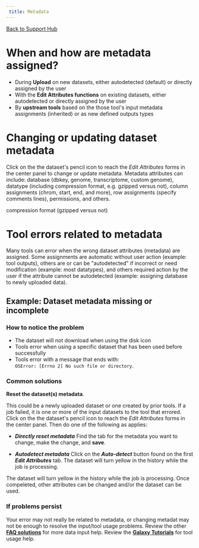 ```yaml
---
 title: Metadata
---
```

[Back to Support Hub](/src/support/index.md)

# When and how are metadata assigned?

 * During **Upload** on new datasets, either autodetected (default) or directly assigned by the user
 * With the **Edit Attributes functions** on existing datasets, either autodetected or directly assigned by the user
 * By **upstream tools** based on the those tool's input metadata assignments (inherited) or as new defined outputs types

# Changing or updating dataset metadata

Click on the the dataset's pencil icon to reach the _Edit Attributes_ forms in the center panel to change or update metadata. Metadata attributes can include: database (dbkey, genome, transcriptome, custom genome), datatype (including compression format, e.g. gzipped versus not), column assignments (chrom, start, end, and more), row assignments (specify comments lines), permissions, and others.

compression format (gzipped versus not)

# Tool errors related to metadata

Many tools can error when the wrong dataset attributes (metadata) are assigned. Some assignments are automatic without user action (example: tool outputs), others are or can be "autodetected" if incorrect or need modification (example: most datatypes), and others required action by the user if the attribute cannot be autodetected (example: assigning database to newly uploaded data).

## Example: Dataset metadata missing or incomplete


### How to notice the problem

 * The dataset will not download when using the disk icon
 * Tools error when using a specific dataset that has been used before successfully
 * Tools error with a message that ends with: `OSError: [Errno 2] No such file or directory`. 
 

### Common solutions

**Reset the dataset(s) metadata**. 

This could be a newly uploaded dataset or one created by prior tools. If a job failed, it is one or more of the input datasets to the tool that errored. Click on the the dataset's pencil icon to reach the _Edit Attributes_ forms in the center panel. Then do one of the following as applies:

  * _**Directly reset metadata**_ Find the tab for the metadata you want to change, make the change, and **save**. 
  
  * _**Autodetect metadata**_ Click on the _**Auto-detect**_ button found on the first _**Edit Attributes**_ tab. The dataset will turn yellow in the history while the job is processing. 
  
The dataset will turn yellow in the history while the job is processing. Once compeleted, other attributes can be changed and/or the dataset can be used.

### **If problems persist**

Your error may not really be related to metadata, or changing metadat may not be enough to resolve the input/tool usage problems. Review the other **[FAQ solutions](/src/support/#troubleshooting)** for more data input help. Review the **[Galaxy Tutorials](/src/support/learn/index.md)** for tool usage help.
